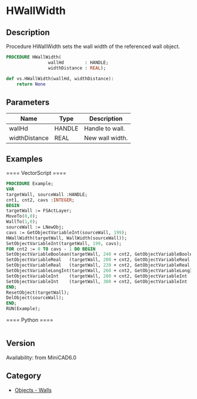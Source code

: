 # HWallWidth

## Description
Procedure HWallWidth sets the wall width of the referenced wall object.

```pascal
PROCEDURE HWallWidth(
				wallHd        : HANDLE;
				widthDistance : REAL);
```

```python
def vs.HWallWidth(wallHd, widthDistance):
    return None
```

## Parameters
|Name|Type|Description|
|---|---|---|
|wallHd|HANDLE|Handle to wall.|
|widthDistance|REAL|New wall width.|

## Examples
==== VectorScript ====
```pascal
PROCEDURE Example;
VAR
targetWall, sourceWall :HANDLE;
cnt1, cnt2, cavs :INTEGER;
BEGIN
targetWall := FSActLayer;
MoveTo(0,0);
WallTo(1,0);
sourceWall := LNewObj;
cavs := GetObjectVariableInt(sourceWall, 199);
HWallWidth(targetWall, WallWidth(sourceWall));
SetObjectVariableInt(targetWall, 199, cavs);
FOR cnt2 := 0 TO cavs - 1 DO BEGIN
SetObjectVariableBoolean(targetWall, 240 + cnt2, GetObjectVariableBoolean(sourceWall, 240 + cnt2)); {cavity is pair}
SetObjectVariableReal   (targetWall, 200 + cnt2, GetObjectVariableReal   (sourceWall, 200 + cnt2)); {left offset}
SetObjectVariableReal   (targetWall, 220 + cnt2, GetObjectVariableReal   (sourceWall, 220 + cnt2)); {right offset}
SetObjectVariableLongInt(targetWall, 260 + cnt2, GetObjectVariableLongInt(sourceWall, 260 + cnt2)); {cavity fill}
SetObjectVariableInt    (targetWall, 280 + cnt2, GetObjectVariableInt    (sourceWall, 280 + cnt2)); {pen weight}
SetObjectVariableInt    (targetWall, 300 + cnt2, GetObjectVariableInt    (sourceWall, 300 + cnt2)); {pen style}
END;
ResetObject(targetWall);
DelObject(sourceWall);
END;
RUN(Example);
```
==== Python ====
```python

```

## Version
Availability: from MiniCAD6.0

## Category
* [Objects - Walls](../Categories/Objects%20-%20Walls.md)
